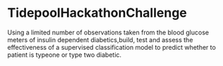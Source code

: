 # TidepoolHackathonChallenge
Using a limited number of observations taken from the blood glucose meters of insulin dependent diabetics,build, test and assess the effectiveness of a supervised classification model to predict whether to patient is typeone or type two diabetic.
